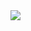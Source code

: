 <img align="center" src="https://github.com/jaipack17/Nature2D/blob/master/Nature2D_LOGO.png?raw=true" />
